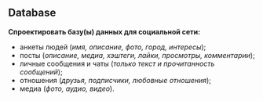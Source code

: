 ## Database

**Спроектировать базу(ы) данных для социальной сети:**

- анкеты людей (*имя, описание, фото, город, интересы*);
- посты (*описание, медиа, хэштеги, лайки, просмотры, комментарии*);
- личные сообщения и чаты (*только текст и прочитанность сообщений*);
- отношения (*друзья, подписчики, любовные отношения*);
- медиа (*фото, аудио, видео*).